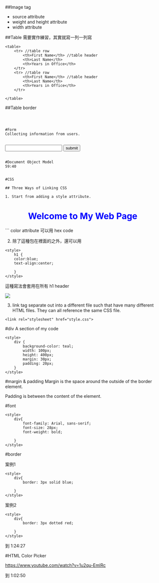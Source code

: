 ##Image tag
* source attribute
* weight and height attribute
* width attribute

##Table
需要實作練習，其實就寫一列一列寫

```
<table>
    <tr> //table row
        <th>First Name</th> //table header
        <th>Last Name</th>
        <th>Years in Office</th>
    </tr> 
    <tr> //table row
        <th>First Name</th> //table header
        <th>Last Name</th>
        <th>Years in Office</th>
    </tr>

</table>
```

##Table border
<style>
    table {
        border: 2px solid black;
    }
    th, td{
        border: 1px solid black;
    }
    
</style>
```



#Form
Collecting information from users.


```
<form>
    <input type="text" placehodler="Full Name" name="name">
    <button>submit</button>
</form>

```

#Document Object Model
59:40


#CSS

## Three Ways of Linking CSS

1. Start from adding a style attribute.

```
<h1 style="color:blue;text-align:center">Welcome to My Web Page</h1>
```
color attribute 可以用 hex code


2. 除了這種包在裡面的之外，還可以用
```
<style>
    h1 {
    color:blue;
    text-align:center;
    
    }
</style>
```

這種寫法會套用在所有 h1 header

![](/assets/html_1.png)

3. link tag
separate out into a different file such that have many different HTML files. They can all reference the same CSS file.

```
<link rel="stylesheet" href="style.css">

```

#div
A section of my code

```
<style>
    div {
        background-color: teal;
        width: 100px;
        height: 400px;
        margin: 30px;
        padding: 20px;
    }
</style>
```

#margin & padding 
Margin is the space around the outside of the border element.

Padding is between the content of the element.


#font

```
<style>
    div{
        font-family: Arial, sans-serif;
        font-size: 28px;
        font-weight: bold;
        
    }
</style>
```

#border

案例1
```
<style>
    div{
        border: 3px solid blue;
        
    }
</style>
```
案例2
```
<style>
    div{
        border: 3px dotted red;
        
    }
</style>
```


到 1:24:27


#HTML Color Picker

https://www.youtube.com/watch?v=1u2qu-EmIRc



到 1:02:50
